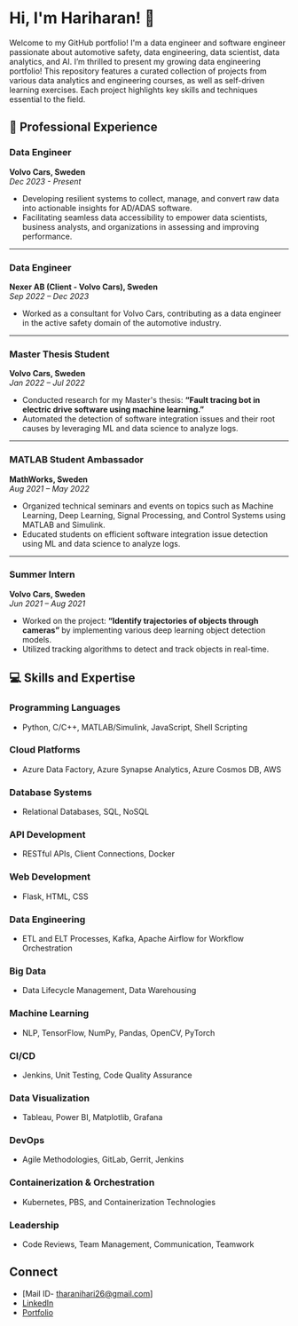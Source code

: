 # Hi, I'm Hariharan! 👋
Welcome to my GitHub portfolio! 
I'm a data engineer and software engineer passionate about automotive safety, data engineering, data scientist, data analytics, and AI. I’m thrilled to present my growing data engineering portfolio! This repository features a curated collection of projects from various data analytics and engineering courses, as well as self-driven learning exercises. Each project highlights key skills and techniques essential to the field.

## 💼 Professional Experience

### Data Engineer  
**Volvo Cars, Sweden**  
*Dec 2023 - Present*  
- Developing resilient systems to collect, manage, and convert raw data into actionable insights for AD/ADAS software.  
- Facilitating seamless data accessibility to empower data scientists, business analysts, and organizations in assessing and improving performance.  

---

### Data Engineer  
**Nexer AB (Client - Volvo Cars), Sweden**  
*Sep 2022 – Dec 2023*  
- Worked as a consultant for Volvo Cars, contributing as a data engineer in the active safety domain of the automotive industry.  

---

### Master Thesis Student  
**Volvo Cars, Sweden**  
*Jan 2022 – Jul 2022*  
- Conducted research for my Master's thesis: **“Fault tracing bot in electric drive software using machine learning.”**  
- Automated the detection of software integration issues and their root causes by leveraging ML and data science to analyze logs.  

---

### MATLAB Student Ambassador  
**MathWorks, Sweden**  
*Aug 2021 – May 2022*  
- Organized technical seminars and events on topics such as Machine Learning, Deep Learning, Signal Processing, and Control Systems using MATLAB and Simulink.  
- Educated students on efficient software integration issue detection using ML and data science to analyze logs.  

---

### Summer Intern  
**Volvo Cars, Sweden**  
*Jun 2021 – Aug 2021*  
- Worked on the project: **“Identify trajectories of objects through cameras”** by implementing various deep learning object detection models.  
- Utilized tracking algorithms to detect and track objects in real-time.  

## 💻 Skills and Expertise

### Programming Languages
- Python, C/C++, MATLAB/Simulink, JavaScript, Shell Scripting

### Cloud Platforms
- Azure Data Factory, Azure Synapse Analytics, Azure Cosmos DB, AWS

### Database Systems
- Relational Databases, SQL, NoSQL

### API Development
- RESTful APIs, Client Connections, Docker

### Web Development
- Flask, HTML, CSS

### Data Engineering
- ETL and ELT Processes, Kafka, Apache Airflow for Workflow Orchestration

### Big Data
- Data Lifecycle Management, Data Warehousing

### Machine Learning
- NLP, TensorFlow, NumPy, Pandas, OpenCV, PyTorch

### CI/CD
- Jenkins, Unit Testing, Code Quality Assurance

### Data Visualization
- Tableau, Power BI, Matplotlib, Grafana

### DevOps
- Agile Methodologies, GitLab, Gerrit, Jenkins

### Containerization & Orchestration
- Kubernetes, PBS, and Containerization Technologies

### Leadership
- Code Reviews, Team Management, Communication, Teamwork

## Connect
- [Mail ID- tharanihari26@gmail.com]
- [LinkedIn](https://www.linkedin.com/in/hariharan-gopinath-290a51169/)
- [Portfolio](https://hariharandata.github.io/hariharan.github.io/)
